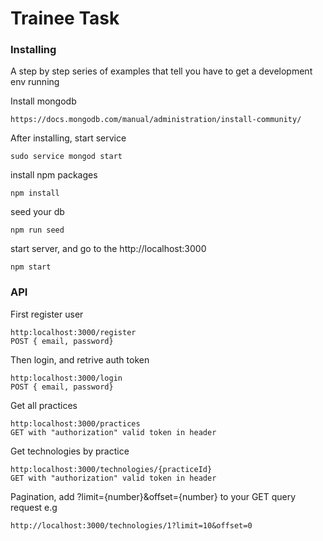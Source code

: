 # Trainee Task

### Installing

A step by step series of examples that tell you have to get a development env running

Install mongodb

```
https://docs.mongodb.com/manual/administration/install-community/
```

After installing, start service

```
sudo service mongod start
```

install npm packages

```
npm install
```
seed your db

```
npm run seed
```

start server, and go to the http://localhost:3000

```
npm start
```

### API

First register user

```
http:localhost:3000/register
POST { email, password}
```

Then login, and retrive auth token

```
http:localhost:3000/login
POST { email, password}
```

Get all practices 

```
http:localhost:3000/practices
GET with "authorization" valid token in header
```

Get technologies by practice

```
http:localhost:3000/technologies/{practiceId}
GET with "authorization" valid token in header
```


Pagination, add ?limit={number}&offset={number} to your GET query request e.g

```
http://localhost:3000/technologies/1?limit=10&offset=0
```